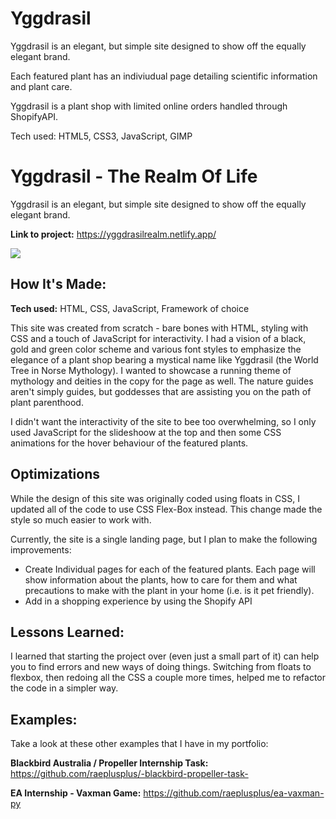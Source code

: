 # Yggdrasil
 
Yggdrasil is an elegant, but simple site designed to show off the equally elegant brand. 

Each featured plant has an indiviudual page detailing scientific information and plant care.

Yggdrasil is a plant shop with limited online orders handled through ShopifyAPI.

Tech used: HTML5, CSS3, JavaScript, GIMP

# Yggdrasil - The Realm Of Life
Yggdrasil is an elegant, but simple site designed to show off the equally elegant brand. 


**Link to project:** https://yggdrasilrealm.netlify.app/

![](https://cdn.glitch.global/a9c618c2-9fa5-464a-9484-c61f6a1e9f0f/Yggdrasil.gif?v=1651966427365)

## How It's Made:

**Tech used:** HTML, CSS, JavaScript, Framework of choice

This site was created from scratch - bare bones with HTML, styling with CSS and a touch of JavaScript for interactivity. I had a vision of a black, gold and green color scheme and various font styles to emphasize the elegance of a plant shop bearing a mystical name like Yggdrasil (the World Tree in Norse Mythology). I wanted to showcase a running theme of mythology and deities in the copy for the page as well. The nature guides aren't simply guides, but goddesses that are assisting you on the path of plant parenthood.

I didn't want the interactivity of the site to bee too overwhelming, so I only used JavaScript for the slideshoow at the top and then some CSS animations for the hover behaviour of the featured plants.

## Optimizations

While the design of this site was originally coded using floats in CSS, I updated all of the code to use CSS Flex-Box instead. This change made the style so much easier to work with. 

Currently, the site is a single landing page, but I plan to make the following improvements:
- Create Individual pages for each of the featured plants. Each page will show information about the plants, how to care for them and what precautions to make with the plant in your home (i.e. is it pet friendly).
- Add in a shopping experience by using the Shopify API


## Lessons Learned:

I learned that starting the project over (even just a small part of it) can help you to find errors and new ways of doing things. Switching from floats to flexbox, then redoing all the CSS a couple more times, helped me to refactor the code in a simpler way. 

## Examples:
Take a look at these other examples that I have in my portfolio:

**Blackbird Australia / Propeller Internship Task:** https://github.com/raeplusplus/-blackbird-propeller-task-

**EA Internship - Vaxman Game:** https://github.com/raeplusplus/ea-vaxman-py



